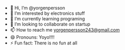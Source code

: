 - 👋 Hi, I’m @yorgenpersson
- 👀 I’m interested by electronics stuff
- 🌱 I’m currently learning programing
- 💞️ I’m looking to collaborate on startup
- 📫 How to reach me yorgenpersson243@gmail.com
- 😄 Pronouns: Yoyo!!!!
- ⚡ Fun fact: There is no fun at all

<!---
yorgenpersson/yorgenpersson is a ✨ special ✨ repository because its `README.md` (this file) appears on your GitHub profile.
You can click the Preview link to take a look at your changes.
--->

